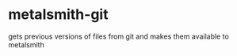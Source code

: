 

# metalsmith-git

gets previous versions of files from git and makes them available to metalsmith

